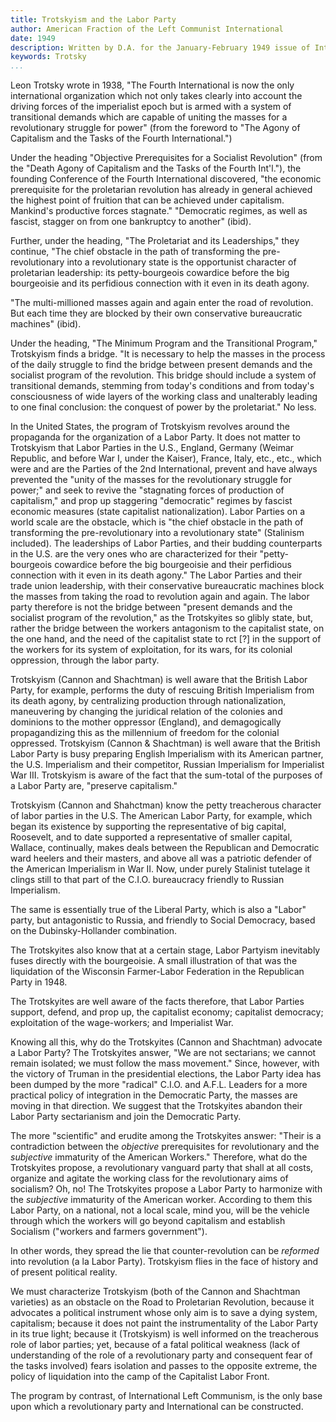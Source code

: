 ```yaml
---
title: Trotskyism and the Labor Party
author: American Fraction of the Left Communist International
date: 1949
description: Written by D.A. for the January-February 1949 issue of International Bulletin. This issue and others are available on archive.org. International Bulletin was a periodical put out by the so-called American Fraction of the Left Communist International. In this version we have cleaned up only minor punctuation, formatting issues, and spelling issues. Any errors below are present in the original.
keywords: Trotsky
...
```


Leon Trotsky wrote in 1938, "The Fourth International is now the only
international organization which not only takes clearly into account the
driving forces of the imperialist epoch but is armed with a system of
transitional demands which are capable of uniting the masses for a
revolutionary struggle for power" (from the foreword to "The Agony of
Capitalism and the Tasks of the Fourth International.")

Under the heading "Objective Prerequisites for a Socialist Revolution"
(from the "Death Agony of Capitalism and the Tasks of the Fourth
Int'l."), the founding Conference of the Fourth International
discovered, "the economic prerequisite for the proletarian revolution
has already in general achieved the highest point of fruition that can
be achieved under capitalism. Mankind's productive forces stagnate."
"Democratic regimes, as well as fascist, stagger on from one bankruptcy
to another" (ibid).

Further, under the heading, "The Proletariat and its Leaderships," they
continue, "The chief obstacle in the path of transforming the
pre-revolutionary into a revolutionary state is the opportunist
character of proletarian leadership: its petty-bourgeois cowardice
before the big bourgeoisie and its perfidious connection with it even in
its death agony.

"The multi-millioned masses again and again enter the road of
revolution. But each time they are blocked by their own conservative
bureaucratic machines" (ibid).

Under the heading, "The Minimum Program and the Transitional Program,"
Trotskyism finds a bridge. "It is necessary to help the masses in the
process of the daily struggle to find the bridge between present demands
and the socialist program of the revolution. This bridge should include
a system of transitional demands, stemming from today's conditions and
from today's consciousness of wide layers of the working class and
unalterably leading to one final conclusion: the conquest of power by
the proletariat." No less.

In the United States, the program of Trotskyism revolves around the
propaganda for the organization of a Labor Party. It does not matter to
Trotskyism that Labor Parties in the U.S., England, Germany (Weimar
Republic, and before War I, under the Kaiser), France, Italy, etc.,
etc., which were and are the Parties of the 2nd International, prevent
and have always prevented the "unity of the masses for the revolutionary
struggle for power;" and seek to revive the "stagnating forces of
production of capitalism," and prop up staggering "democratic" regimes
by fascist economic measures (state capitalist nationalization). Labor
Parties on a world scale are the obstacle, which is "the chief obstacle
in the path of transforming the pre-revolutionary into a revolutionary
state" (Stalinism included). The leaderships of Labor Parties, and their
budding counterparts in the U.S. are the very ones who are characterized
for their "petty-bourgeois cowardice before the big bourgeoisie and
their perfidious connection with it even in its death agony." The Labor
Parties and their trade union leadership, with their conservative
bureaucratic machines block the masses from taking the road to
revolution again and again. The labor party therefore is not the bridge
between "present demands and the socialist program of the revolution,"
as the Trotskyites so glibly state, but, rather the bridge between the
workers antagonism to the capitalist state, on the one hand, and the
need of the capitalist state to rct [?] in the support of the workers
for its system of exploitation, for its wars, for its colonial
oppression, through the labor party.

Trotskyism (Cannon and Shachtman) is well aware that the British Labor
Party, for example, performs the duty of rescuing British Imperialism
from its death agony, by centralizing production through
nationalization, maneuvering by changing the juridical relation of the
colonies and dominions to the mother oppressor (England), and
demagogically propagandizing this as the millennium of freedom for the
colonial oppressed. Trotskyism (Cannon & Shachtman) is well aware that
the British Labor Party is busy preparing English Imperialism with its
American partner, the U.S. Imperialism and their competitor, Russian
Imperialism for Imperialist War III. Trotskyism is aware of the fact
that the sum-total of the purposes of a Labor Party are, "preserve
capitalism."

Trotskyism (Cannon and Shahctman) know the petty treacherous character
of labor parties in the U.S. The American Labor Party, for example,
which began its existence by supporting the representative of big
capital, Roosevelt, and to date supported a representative of smaller
capital, Wallace, continually, makes deals between the Republican and
Democratic ward heelers and their masters, and above all was a
patriotic defender of the American Imperialism in War II. Now, under
purely Stalinist tutelage it clings still to that part of the C.I.O.
bureaucracy friendly to Russian Imperialism.

The same is essentially true of the Liberal Party, which is also a
"Labor" party, but antagonistic to Russia, and friendly to Social
Democracy, based on the Dubinsky-Hollander combination.

The Trotskyites also know that at a certain stage, Labor Partyism
inevitably fuses directly with the bourgeoisie. A small illustration of
that was the liquidation of the Wisconsin Farmer-Labor Federation in the
Republican Party in 1948.

The Trotskyites are well aware of the facts therefore, that Labor
Parties support, defend, and prop up, the capitalist economy; capitalist
democracy; exploitation of the wage-workers; and Imperialist War.

Knowing all this, why do the Trotskyites (Cannon and Shachtman) advocate
a Labor Party? The Trotskyites answer, "We are not sectarians; we cannot
remain isolated; we must follow the mass movement." Since, however, with
the victory of Truman in the presidential elections, the Labor Party
idea has been dumped by the more "radical" C.I.O. and A.F.L. Leaders for
a more practical policy of integration in the Democratic Party, the
masses are moving in that direction. We suggest that the Trotskyites
abandon their Labor Party sectarianism and join the Democratic Party.

The more "scientific" and erudite among the Trotskyites answer: "Their
is a contradiction between the _objective_ prerequisites for
revolutionary and the _subjective_ immaturity of the American Workers."
Therefore, what do the Trotskyites propose, a revolutionary vanguard
party that shall at all costs, organize and agitate the working class
for the revolutionary aims of socialism? Oh, no! The Trotskyites propose
a Labor Party to harmonize with the _subjective_ immaturity of the
American worker. According to them this Labor Party, on a national, not
a local scale, mind you, will be the vehicle through which the workers
will go beyond capitalism and establish Socialism ("workers and farmers
government").

In other words, they spread the lie that counter-revolution can be
_reformed_ into revolution (a la Labor Party). Trotskyism flies in the
face of history and of present political reality.

We must characterize Trotskyism (both of the Cannon and Shachtman
varieties) as an obstacle on the Road to Proletarian Revolution, because
it advocates a political instrument whose only aim is to save a dying
system, capitalism; because it does not paint the instrumentality of the
Labor Party in its true light; because it (Trotskyism) is well informed
on the treacherous role of labor parties; yet, because of a fatal
political weakness (lack of understanding of the role of a revolutionary
party and consequent fear of the tasks involved) fears isolation and
passes to the opposite extreme, the policy of liquidation into the camp
of the Capitalist Labor Front.

The program by contrast, of International Left Communism, is the only
base upon which a revolutionary party and International can be
constructed.
